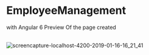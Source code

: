 # EmployeeManagement
with Angular 6
Preview Of the page created<br><br>

![screencapture-localhost-4200-2019-01-16-16_21_41](https://user-images.githubusercontent.com/37504269/51258682-d62e3d00-19aa-11e9-9fdb-b26de80789f6.png)
